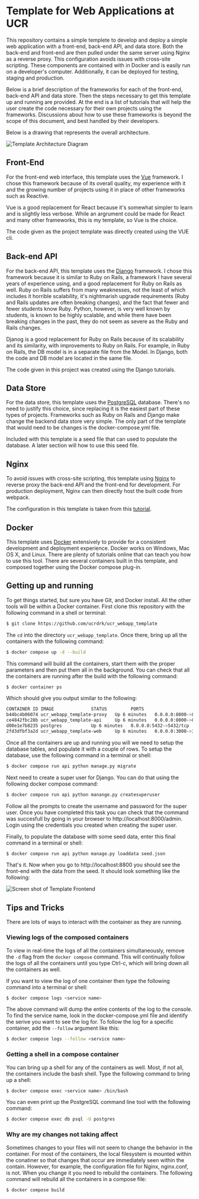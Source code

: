 # Template for Web Applications at UCR

This repository contains a simple templete to develop and deploy a simple web application with a front-end,
back-end API, and data store. Both the back-end and front-end are then pulled under the same server using
Nginx as a reverse proxy. This configuration avoids issues with cross-site scripting. These components are 
contained with in Docker and is easily run on a developer's computer. Additionally, it can be deployed for 
testing, staging and production.

Below is a brief description of the frameworks for each of the front-end, back-end API and data store. Then 
the steps necessary to get this template up and running are provided. At the end is a list of tutorials that
will help the user create the code necessary for their own projects using the frameworks. Discussions about
how to use these frameworks is beyond the scope of this document, and best handled by their developers.

Below is a drawing that represents the overall architecture.

![Template Architecture Diagram](/assets/architecture.png)

## Front-End

For the front-end web interface, this template uses the [Vue](https://vuejs.org/) framework. I chose this 
framework because of its overall quality, my experience with it and the growing number of projects using it
in place of other frameworks such as Reactive. 

Vue is a good replacement for React because it's somewhat simpler to learn and is slightly less verbose. 
While an argrument could be made for React and many other frameworks, this is my template, so Vue is the
choice.

The code given as the project template was directly created using the VUE cli.

## Back-end API

For the back-end API, this template uses the [Django](https://www.djangoproject.com/) framework. I chose this 
framework because it is similar  to Ruby on Rails, a framework I have several years of experience using, and a 
good replacement for Ruby on Rails as well. Ruby on Rails suffers from many weaknesses, not the least of which 
includes it horrible scalability, it's nightmarish upgrade requirements (Ruby and Rails updates are often 
breaking changes), and the fact that fewer and fewer students know Ruby. Python, however, is very well known 
by students, is known to be highly scalable, and while there have been breaking changes in the past, they do 
not seem as severe as the Ruby and Rails changes.

Djanog is a good replacement for Ruby on Rails because of its scalability and its similarity, with improvements
to Ruby on Rails. For example, in Ruby on Rails, the DB model is in a separate file from the Model. In Django, 
both the code and DB model are located in the same file.

The code given in this project was created using the Django tutorials.

## Data Store

For the data store, this template uses the [PostgreSQL](https://www.postgresql.org/) database. There's no need 
to justify this choice, since replacing it is the easiest part of these types of projects. Frameworks such as 
Ruby on Rails and Django make change the backend data store very simple. The only part of the template that 
would need to be changes is the docker-compose.yml file.

Included with this template is a seed file that can used to populate the database. A later section will 
how to use this seed file.

## Nginx

To avoid issues with cross-site scripting, this template using [Nginx](https://www.nginx.com/) to reverse proxy 
the back-end API and the front-end for development. For production deployment, Nginx can then directly host
the built code from webpack.

The configuration in this template is taken from this [tutorial](https://blog.logrocket.com/how-to-run-a-node-js-server-with-nginx/).

## Docker

This template uses [Docker](https://www.docker.com/) extensively to provide for a consistent development and 
deployment experience. Docker works on Windows, Mac OS X, and Linux. There are plenty of tutorials online that
can teach you how to use this tool. There are several containers built in this template, and composed together 
using the Docker compose plug-in.

## Getting up and running

To get things started, but sure you have Git, and Docker install. All the other tools will be within a Docker 
container. First clone this repository with the following command in a shell or terminal:

```sh
$ git clone https://github.com/ucrdrk/ucr_webapp_template
```

The `cd` into the directory `ucr_webapp_template`.  Once there, bring up all the 
containers with the following command:

```sh
$ docker compose up -d --build
```

This command will build all the containers, start them with the proper parameters
and then put them all in the background. You can check that all the containers are 
running after the build with the following command:

```sh
$ docker container ps
```

Which should give you output similar to the following:

```sh
CONTAINER ID IMAGE              STATUS         PORTS                   NAMES
b44bc4b06074 ucr_webapp_template-proxy   Up 6 minutes   0.0.0.0:8800->80/tcp    ucr_webapp_template-proxy-1
ce4842fbc28b ucr_webapp_template-api     Up 6 minutes   0.0.0.0:8000->8000/tcp  ucr_webapp_template-api-1
d00e1e7b8235 postgres           Up 6 minutes   0.0.0.0:5432->5432/tcp  ucr_webapp_template-db-1
2fd3dfbf3a2d ucr_webapp_template-web     Up 6 minutes   0.0.0.0:3000->3000/tcp  ucr_webapp_template-web-1
```

Once all the containers are up and running you will we need to setup the database tables, and populate 
it with a couple of rows. To setup the database, use the following command in a terminal or shell:

```sh
$ docker compose run api python manage.py migrate
```

Next need to create a super user for Django. You can do that using the following docker compose command:
```sh
$ docker compose run api python manange.py createsuperuser
```

Follow all the prompts to create the username and password for the super user. Once 
you have completed this task you can check that the command was succesfull by going 
in your browser to http://localhost:8000/admin. Login using the credentials you created 
when creating the super user.

Finally, to populate the database with some seed data, enter this final command in a 
terminal or shell:

```sh
$ docker compose run api python manage.py loaddata seed.json
```

That's it. Now when you go to http://localhost:8800 you should see the front-end with 
the data from the seed. It should look something like the following:

![Screen shot of Template Frontend](/assets/frontend_screenshot.png)

## Tips and Tricks

There are lots of ways to interact with the container as they are running. 

### Viewing logs of the composed containers

To view in real-time the logs of all the containers simultaneously, remove the `-d` flag
from the `docker compose` command. This will continually follow the logs of all the 
containers until you type Ctrl-c, which will bring down all the containers as well.

If you want to view the log of one container then type the following command into a 
terminal or shell:

```sh
$ docker compose logs <service name>
```

The above command will dump the entire contents of the log to the console. To find the service 
name, look in the docker-compose.yml file and identify the serive you want to see the log for.
 To follow the log for a specific container, add the `--follow` argument like this:

```sh
$ docker compose logs --follow <service name>
```

### Getting a shell in a compose container

You can bring up a shell for any of the containers as well. Most, if not all, the 
containers include the bash shell. Type the following command to bring up a shell:

```sh
$ docker compose exec <service name> /bin/bash
```

You can even print up the PostgreSQL command line tool with the following command:

```sh
$ docker compose exec db psql -U postgres
```

### Why are my changes not taking affect

Sometimes changes to your files will not seem to change the behavior in the container.
For most of the containers, the local filesystem is mounted within the conatiner so that
changes that occur are immediately seen within the contain. However, for example, the
configuration file for Nginx, nginx.conf, is not. When you change it you need to rebuild
the containers. The following command will rebuild all the containers in a compose file:

```sh
$ docker compose build
```
